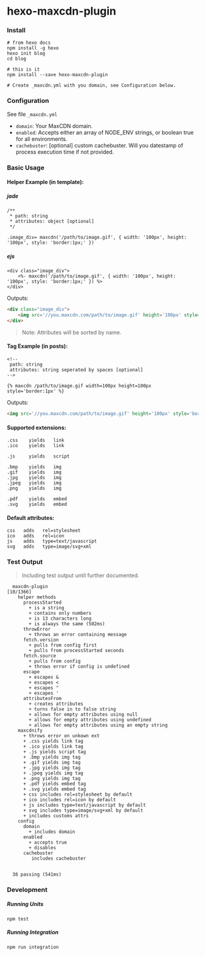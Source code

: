# hexo-maxcdn-plugin

### Install

```
# from hexo docs
npm install -g hexo
hexo init blog
cd blog

# this is it
npm install --save hexo-maxcdn-plugin

# Create _maxcdn.yml with you domain, see Configuration below.
```

### Configuration

See file `_maxcdn.yml`

* `domain`: Your MaxCDN domain.
* `enabled`: Accepts either an array of NODE_ENV strings, or boolean true for all environments.
* `cachebuster`: [optional] custom cachebuster. Will you datestamp of process execution time if not provided.

### Basic Usage

#### Helper Example (in template):

##### jade
``` jade
/**
 * path: string
 * attributes: object [optional]
 */

.image_div= maxcdn('/path/to/image.gif', { width: '100px', height: '100px', style: 'border:1px;' })
```

##### ejs
``` ejs
<div class="image_div">
    <%- maxcdn('/path/to/image.gif', { width: '100px', height: '100px', style: 'border:1px;' }) %>
</div>
```

Outputs:
``` html
<div class="image_div">
    <img src='//you.maxcdn.com/path/to/image.gif' height='100px' style='border:1px;' width='100px' />
</div>
```
> Note: Attributes will be sorted by name.

#### Tag Example (in posts):

```
<!--
 path: string
 attributes: string seperated by spaces [optional]
-->

{% maxcdn /path/to/image.gif width=100px height=100px style='border:1px' %}
```

Outputs:
``` html
<img src='//you.maxcdn.com/path/to/image.gif' height='100px' style='border:1px;' width='100px' />
```

#### Supported extensions:
``` text
.css    yields   link
.ico    yields   link

.js     yields   script

.bmp    yields   img
.gif    yields   img
.jpg    yields   img
.jpeg   yields   img
.png    yields   img

.pdf    yields   embed
.svg    yields   embed
```

#### Default attributes:
``` text
css   adds   rel=stylesheet
ico   adds   rel=icon
js    adds   type=text/javascript
svg   adds   type=image/svg+xml
```

### Test Output

> Including test output until further documented.

``` text
  maxcdn-plugin                                                                                                                               [10/1366]
    helper methods
      processStarted
        + is a string
        + contains only numbers
        + is 13 characters long
        + is always the same (502ms)
      throwError
        + throws an error containing message
      fetch.version
        + pulls from config first
        + pulls from processStarted seconds
      fetch.source
        + pulls from config
        + throws error if config is undefined
      escape
        + escapes &
        + escapes <
        + escapes "
        + escapes '
      attributesFrom
        + creates attributes
        + turns false in to false string
        + allows for empty attributes using null
        + allows for empty attributes using undefined
        + allows for empty attributes using an empty string
    maxcdnify
      + throws error on unkown ext
      + .css yields link tag
      + .ico yields link tag
      + .js yields script tag
      + .bmp yields img tag
      + .gif yields img tag
      + .jpg yields img tag
      + .jpeg yields img tag
      + .png yields img tag
      + .pdf yields embed tag
      + .svg yields embed tag
      + css includes rel=stylesheet by default
      + ico includes rel=icon by default
      + js includes type=text/javascript by default
      + svg includes type=image/svg+xml by default
      + includes customs attrs
    config
      domain
        + includes domain
      enabled
        + accepts true
        + disables
      cachebuster
         includes cachebuster


  38 passing (541ms)
```

### Development

##### Running Units

```
npm test
```

##### Running Integration

```
npm run integration
```
